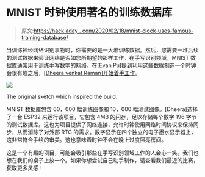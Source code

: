 # MNIST 时钟使用著名的训练数据库

> 原文:[https://hack aday . com/2020/02/18/mnist-clock-uses-famous-training-database/](https://hackaday.com/2020/02/18/mnist-clock-uses-famous-training-database/)

当训练神经网络识别事物时，你需要的是一大堆训练数据。然后，您需要一堆后续的测试数据来验证网络是否如您所期望的那样工作。在手写识别领域，MNIST 数据库通常用于训练手写数字的网络。在[Evan Pu]提到利用这些数据制造一个时钟会很有趣之后，[[Dheera venkat Raman]开始着手工作](https://github.com/dheera/mnist-clock)。

![](../Images/8d9a6f6da250600970db129a295e7580.png)

The original sketch which inspired the build.

MNIST 数据库包含 60，000 幅训练图像和 10，000 幅测试图像。[Dheera]选择了一台 ESP32 来运行该项目，它包含 4MB 的闪存，足以存储每个数字 196 字节的测试数据库。这也为项目提供了网络连接，允许时钟使用网络时间协议来保持同步，从而消除了对外部 RTC 的需求。数字显示在四个独立的电子墨水显示器上，这非常符合手绘的审美。这也意味着时钟不会在晚上过度照亮房间。

这是一个有趣的项目，可能会吸引那些在手写识别领域工作的人会心一笑。我们也想在我们的桌子上放一个。如果你想尝试自己动手制作，请查看我们最近的比赛，获取更多灵感！
